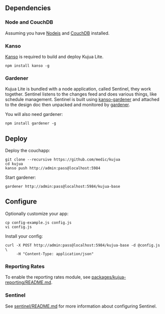 ## Dependencies

### Node and CouchDB

Assuming you have [Nodejs](http://nodejs.org) and [CouchDB](http://couchdb.apache.org) installed.

### Kanso

[Kanso](http://kan.so) is required to build and deploy Kujua Lite.

```
npm install kanso -g
```

### Gardener

Kujua Lite is bundled with a node application, called Sentinel, they work together.
Sentinel listens to the changes feed and does various things, like schedule
management.  Sentinel is built using
[kanso-gardener](https://github.com/kanso/kanso-gardener) and attached to the
design doc then unpacked and monitored by
[gardener](https://github.com/garden20/gardener). 

You will also need gardener:

```
npm install gardener -g
```

## Deploy

Deploy the couchapp:

```
git clone --recursive https://github.com/medic/kujua
cd kujua
kanso push http://admin:pass@localhost:5984
```

Start gardener:

```
gardener http://admin:pass@localhost:5984/kujua-base
```

## Configure

Optionally customize your app:

```
cp config-example.js config.js
vi config.js 
```

Install your config:

```
curl -X POST http://admin:pass@localhost:5984/kujua-base -d @config.js \
     -H "Content-Type: application/json"
```


### Reporting Rates

To enable the reporting rates module, see 
[packages/kujua-reporting/README.md](packages/kujua-reporting/README.md).

### Sentinel

See [sentinel/README.md](sentinel/README.md) for more information about
configuring Sentinel.

